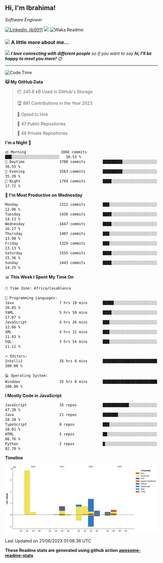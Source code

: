 <h2>Hi, I'm Ibrahima! </h2>
<p><em>Software Engineer 
</em></p>


[![Linkedin: iib0011](https://img.shields.io/badge/-iib0011-blue?style=flat-square&logo=Linkedin&logoColor=white&link=https://www.linkedin.com/in/iib0011/)](https://www.linkedin.com/in/iib0011/)
![](https://visitor-badge.glitch.me/badge?page_id=iib0011)
![Waka Readme](https://github.com/iib0011/iib0011/workflows/Waka%20Readme/badge.svg)


### <img src="https://media.giphy.com/media/VgCDAzcKvsR6OM0uWg/giphy.gif" width="50"> A little more about me...  


<img src="https://media.giphy.com/media/LnQjpWaON8nhr21vNW/giphy.gif" width="60"> <em><b>I love connecting with different people</b> so if you want to say <b>hi, I'll be happy to meet you more!</b> 😊</em>

---
<!--START_SECTION:waka-->
![Code Time](http://img.shields.io/badge/Code%20Time-2%2C241%20hrs%2031%20mins-blue)

**🐱 My GitHub Data** 

> 📦 245.8 kB Used in GitHub's Storage 
 > 
> 🏆 881 Contributions in the Year 2023
 > 
> 💼 Opted to Hire
 > 
> 📜 47 Public Repositories 
 > 
> 🔑 48 Private Repositories 
 > 
**I'm a Night 🦉** 

```text
🌞 Morning                1066 commits        ███░░░░░░░░░░░░░░░░░░░░░░   10.53 % 
🌆 Daytime                3700 commits        █████████░░░░░░░░░░░░░░░░   36.55 % 
🌃 Evening                3563 commits        █████████░░░░░░░░░░░░░░░░   35.20 % 
🌙 Night                  1794 commits        ████░░░░░░░░░░░░░░░░░░░░░   17.72 % 
```
📅 **I'm Most Productive on Wednesday** 

```text
Monday                   1312 commits        ███░░░░░░░░░░░░░░░░░░░░░░   12.96 % 
Tuesday                  1430 commits        ████░░░░░░░░░░░░░░░░░░░░░   14.13 % 
Wednesday                1647 commits        ████░░░░░░░░░░░░░░░░░░░░░   16.27 % 
Thursday                 1407 commits        ███░░░░░░░░░░░░░░░░░░░░░░   13.90 % 
Friday                   1329 commits        ███░░░░░░░░░░░░░░░░░░░░░░   13.13 % 
Saturday                 1555 commits        ████░░░░░░░░░░░░░░░░░░░░░   15.36 % 
Sunday                   1443 commits        ████░░░░░░░░░░░░░░░░░░░░░   14.25 % 
```


📊 **This Week I Spent My Time On** 

```text
🕑︎ Time Zone: Africa/Casablanca

💬 Programming Languages: 
Java                     7 hrs 19 mins       █████░░░░░░░░░░░░░░░░░░░░   20.85 % 
YAML                     5 hrs 59 mins       ████░░░░░░░░░░░░░░░░░░░░░   17.07 % 
JavaScript               4 hrs 26 mins       ███░░░░░░░░░░░░░░░░░░░░░░   12.66 % 
XML                      4 hrs 11 mins       ███░░░░░░░░░░░░░░░░░░░░░░   11.93 % 
SQL                      3 hrs 54 mins       ███░░░░░░░░░░░░░░░░░░░░░░   11.11 % 

🔥 Editors: 
IntelliJ                 35 hrs 8 mins       █████████████████████████   100.00 % 

💻 Operating System: 
Windows                  35 hrs 8 mins       █████████████████████████   100.00 % 
```

**I Mostly Code in JavaScript** 

```text
JavaScript               35 repos            ████████████░░░░░░░░░░░░░   47.30 % 
Java                     21 repos            ███████░░░░░░░░░░░░░░░░░░   28.38 % 
TypeScript               8 repos             ███░░░░░░░░░░░░░░░░░░░░░░   10.81 % 
HTML                     5 repos             ██░░░░░░░░░░░░░░░░░░░░░░░   06.76 % 
Python                   2 repos             █░░░░░░░░░░░░░░░░░░░░░░░░   02.70 % 
```



**Timeline**

![Lines of Code chart](https://raw.githubusercontent.com/iib0011/iib0011/master/assets/bar_graph.png)


 Last Updated on 21/06/2023 01:06:36 UTC
<!--END_SECTION:waka-->

**These Readme stats are generated using github action [awesome-readme-stats](https://github.com/iib0011/waka-readme-stats)**
